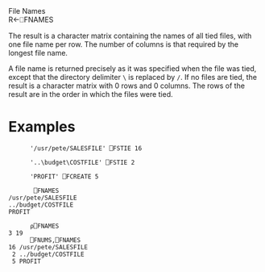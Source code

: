 <div class="heading">
  <div class="name">File Names</div>
  <div class="command">R←⎕FNAMES</div>
</div>

The result is a character matrix containing the names of all tied files, with one file name per row.  The number of columns is that required by the longest file name.

A file name is returned precisely as it was specified when the file was tied, except that the directory delimiter `\` is replaced by `/`.  If no files are tied, the result is a character matrix with 0 rows and 0 columns.  The rows of the result are in the order in which the files were tied.

# Examples
```apl
      '/usr/pete/SALESFILE' ⎕FSTIE 16
 
      '..\budget\COSTFILE' ⎕FSTIE 2
 
      'PROFIT' ⎕FCREATE 5
 
       ⎕FNAMES
/usr/pete/SALESFILE
../budget/COSTFILE
PROFIT
 
      ⍴⎕FNAMES
3 19
      ⎕FNUMS,⎕FNAMES
16 /usr/pete/SALESFILE
 2 ../budget/COSTFILE
 5 PROFIT
```

